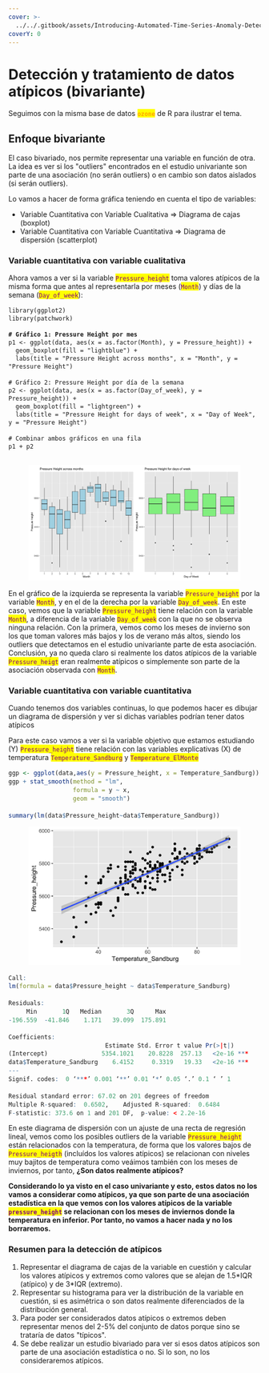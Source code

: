 ```yaml
---
cover: >-
  ../../.gitbook/assets/Introducing-Automated-Time-Series-Anomaly-Detection_blog_Image_v.1.0.webp
coverY: 0
---
```


# Detección y tratamiento de datos atípicos (bivariante)

Seguimos con la misma base de datos <mark style="color:orange;">**`ozone`**</mark> de R para ilustrar el tema.

## Enfoque bivariante

El caso bivariado, nos permite representar una variable en función de otra. La idea es ver si los "outliers" encontrados en el estudio univariante son parte de una asociación (no serán outliers) o en cambio son datos aislados (si serán outliers).&#x20;

Lo vamos a hacer de forma gráfica teniendo en cuenta el tipo de variables:

* Variable Cuantitativa con Variable Cualitativa ⇒ Diagrama de cajas (boxplot)
* Variable Cuantitativa con Variable Cuantitativa ⇒ Diagrama de dispersión (scatterplot)

### **Variable cuantitativa con variable cualitativa**

Ahora vamos a ver si la variable <mark style="color:purple;">`Pressure_height`</mark>  toma valores atípicos de la misma forma que antes al representarla por meses (<mark style="color:purple;">`Month`</mark>) y días de la semana (<mark style="color:purple;">`Day_of_week`</mark>):

<pre class="language-r"><code class="lang-r">library(ggplot2)
library(patchwork)

<strong># Gráfico 1: Pressure Height por mes
</strong>p1 &#x3C;- ggplot(data, aes(x = as.factor(Month), y = Pressure_height)) +
  geom_boxplot(fill = "lightblue") +
  labs(title = "Pressure Height across months", x = "Month", y = "Pressure Height") 

# Gráfico 2: Pressure Height por día de la semana
p2 &#x3C;- ggplot(data, aes(x = as.factor(Day_of_week), y = Pressure_height)) +
  geom_boxplot(fill = "lightgreen") +
  labs(title = "Pressure Height for days of week", x = "Day of Week", y = "Pressure Height") 

# Combinar ambos gráficos en una fila
p1 + p2

</code></pre>

<figure><img src="../../.gitbook/assets/image (252).png" alt=""><figcaption></figcaption></figure>

En el gráfico de la izquierda se representa la variable <mark style="color:purple;">`Pressure_height`</mark> por la variable <mark style="color:purple;">`Month`</mark>,  y en el de la derecha por la variable <mark style="color:purple;">`Day_of_week`</mark>. En este caso, vemos que la variable <mark style="color:purple;">`Pressure_height`</mark> tiene relación con la variable <mark style="color:purple;">`Month`</mark>, a diferencia de la variable <mark style="color:purple;">`Day_of_week`</mark> con la que no se observa ninguna relación.  Con la primera, vemos como los meses de invierno son los que toman valores más bajos y los de verano más altos, siendo los outliers que detectamos en el estudio univariante parte de esta asociación.  Conclusión,  ya no queda claro si realmente los datos atípicos de la variable <mark style="color:purple;">`Pressure_heigt`</mark> eran realmente atípicos o simplemente son parte de la asociación observada con <mark style="color:purple;">`Month`</mark>. &#x20;

### **Variable cuantitativa con variable cuantitativa**

Cuando tenemos dos variables continuas, lo que podemos hacer es dibujar un diagrama de dispersión y ver si dichas variables podrían tener datos atípicos

Para este caso vamos a ver si la variable objetivo que estamos estudiando (Y)  <mark style="color:purple;">`Pressure_height`</mark>  tiene relación con las variables  explicativas (X) de temperatura <mark style="color:purple;">`Temperature_Sandburg`</mark> y <mark style="color:purple;">`Temperature_ElMonte`</mark>

```r
ggp <- ggplot(data,aes(y = Pressure_height, x = Temperature_Sandburg)) + geom_point()
ggp + stat_smooth(method = "lm",
                  formula = y ~ x,
                  geom = "smooth")

summary(lm(data$Pressure_height~data$Temperature_Sandburg))

```

<figure><img src="../../.gitbook/assets/image (1) (1) (1).png" alt="" width="563"><figcaption></figcaption></figure>

```r
Call:
lm(formula = data$Pressure_height ~ data$Temperature_Sandburg)

Residuals:
     Min       1Q   Median       3Q      Max 
-196.559  -41.846    1.171   39.099  175.891 

Coefficients:
                           Estimate Std. Error t value Pr(>|t|)    
(Intercept)               5354.1021    20.8228  257.13   <2e-16 ***
data$Temperature_Sandburg    6.4152     0.3319   19.33   <2e-16 ***
---
Signif. codes:  0 ‘***’ 0.001 ‘**’ 0.01 ‘*’ 0.05 ‘.’ 0.1 ‘ ’ 1

Residual standard error: 67.02 on 201 degrees of freedom
Multiple R-squared:  0.6502,	Adjusted R-squared:  0.6484 
F-statistic: 373.6 on 1 and 201 DF,  p-value: < 2.2e-16

```

En este diagrama de dispersión con un ajuste de una recta de regresión lineal, vemos como los posibles outliers de la variable <mark style="color:purple;">`Pressure_height`</mark> están relacionados con la temperatura, de forma que los valores  bajos de <mark style="color:purple;">`Pressure_heigth`</mark> (incluídos los valores atípicos) se relacionan con niveles muy bajitos de temperatura como veáimos también con los meses de inviernos, por tanto, **¿Son datos realmente atípicos?**

**Considerando lo ya visto en el caso univariante y esto,  estos datos no los vamos a considerar como atípicos, ya que son parte de una asociación estadística en la que vemos con los valores atípicos de la variable&#x20;**<mark style="color:purple;">**`pressure_height`**</mark>**&#x20;se relacionan con los meses de inviernos donde la temperatura en inferior. Por tanto, no vamos a hacer nada y no los borraremos.**&#x20;

### Resumen para la detección de atípicos

1. Representar el diagrama de cajas de la variable en cuestión y calcular los valores atípicos y extremos como valores que se alejan de  1.5\*IQR (atípico) y de 3\*IQR (extremo).
2. Representar su histograma para ver la distribución de la variable en cuestión, si es asimétrica o son datos realmente diferenciados de la distribución general. &#x20;
3. Para poder ser considerados datos atípicos o extremos deben representar menos del 2-5% del conjunto de datos porque sino se trataría de datos "típicos".
4. Se debe realizar un estudio bivariado para ver si esos datos atípicos son parte de una asociación estadística o no. Si lo son, no los consideraremos atípicos.&#x20;

